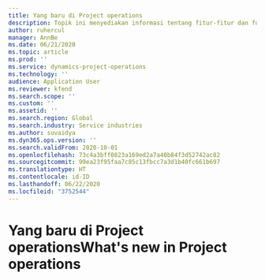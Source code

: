 ```yaml
---
title: Yang baru di Project operations
description: Topik ini menyediakan informasi tentang fitur-fitur dan fungsionalitas baru dalam Microsoft Dynamics 365 Project operations.
author: ruhercul
manager: AnnBe
ms.date: 06/21/2020
ms.topic: article
ms.prod: ''
ms.service: dynamics-project-operations
ms.technology: ''
audience: Application User
ms.reviewer: kfend
ms.search.scope: ''
ms.custom: ''
ms.assetid: ''
ms.search.region: Global
ms.search.industry: Service industries
ms.author: suvaidya
ms.dyn365.ops.version: ''
ms.search.validFrom: 2020-10-01
ms.openlocfilehash: 73c4a3bff0823a169ed2a7a40b84f3d52742ac82
ms.sourcegitcommit: 99ea23f95faa7c85c13fbcc7a3d1b40fc661b697
ms.translationtype: HT
ms.contentlocale: id-ID
ms.lasthandoff: 06/22/2020
ms.locfileid: "3752544"
---
```

# <a name="whats-new-in-project-operations"></a><span data-ttu-id="81a8f-103">Yang baru di Project operations</span><span class="sxs-lookup"><span data-stu-id="81a8f-103">What's new in Project operations</span></span>
